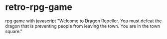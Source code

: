 # retro-rpg-game
rpg game with javascript
"Welcome to Dragon Repeller. You must defeat the dragon that is preventing people from leaving the town. You are in the town square."
